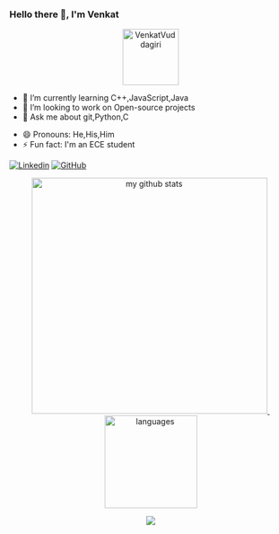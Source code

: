 ### Hello there 👋, I'm Venkat

<p align="center"> <img src="https://komarev.com/ghpvc/?username=VenkatVuddagiri&label=Views&color=blue&style=plastic" alt="VenkatVuddagiri" width="100px"/> </p>

<!--
**VenkatVuddagiri/VenkatVuddagiri** is a ✨ _special_ ✨ repository because its `README.md` (this file) appears on your GitHub profile.

Here are some ideas to get you started:
<p align="center">
    <a href="#">
      <img src="https://img.shields.io/badge/dynamic/json?         logo=github&label=GitHub+Followers&labelColor=282c34&color=181717&query=%24.data.totalSubs&url=https%3A%2F%2Fapi.spencerwoo.com%2Fsubstats%2F%3Fsource%3Dgithub%26queryKey%3DVenkatVuddagiri&longCache=true">
</a>
</p>
-->
- 🌱 I’m currently learning C++,JavaScript,Java
- 👯 I’m looking to work on Open-source projects
- 💬 Ask me about git,Python,C
<!-- 📫 How to reach me: <a href="https://www.linkedin.com/in/venkat-vuddagiri">LinkedIn</a> -->
- 😄 Pronouns: He,His,Him
- ⚡ Fun fact: I'm an ECE student

[![Linkedin](https://img.shields.io/badge/VenkatVuddagiri-blue?style=flat-square&logo=Linkedin&logoColor=white&link=https://www.linkedin.com/in/venkat-vuddagiri/)](https://www.linkedin.com/in/venkat-vuddagiri)
[![GitHub](https://img.shields.io/github/followers/VenkatVuddagiri?label=follow&style=social)](https://github.com/VenkatVuddagiri)

<!--![Venkat's github stats](https://github-readme-stats.vercel.app/api?username=VenkatVuddagiri&show_icons=true&theme=cobalt&custom_title=Venkat's-GitHub-Stats)-->

<!--[![ReadMe Card](https://github-readme-stats.vercel.app/api/pin/?username=VenkatVuddagiri&repo=100-days-of-code)](https://github.com/anuraghazra/github-readme-stats)-->

<!--![Top Langs](https://github-readme-stats.vercel.app/api/top-langs/?username=VenkatVuddagiri&layout=compact&langs_count=7)-->

<a align="center" href=#>
    <p align="center">
    <img src="https://github-readme-stats.vercel.app/api?username=VenkatVuddagiri&show_icons=true&theme=tokyonight" alt="my github stats" width="420"/>&nbsp;<img src="https://github-readme-stats.vercel.app/api/top-langs/?username=VenkatVuddagiri&layout=compact&theme=tokyonight" alt="languages" height="165">
    </p>
</a>

<a href="https://github.com/VenkatVuddagiri">
    <p align="center">
        <img src="https://github-profile-trophy.vercel.app/?username=VenkatVuddagiri&column=7&theme=onedark"/>
    </p>
</a>
